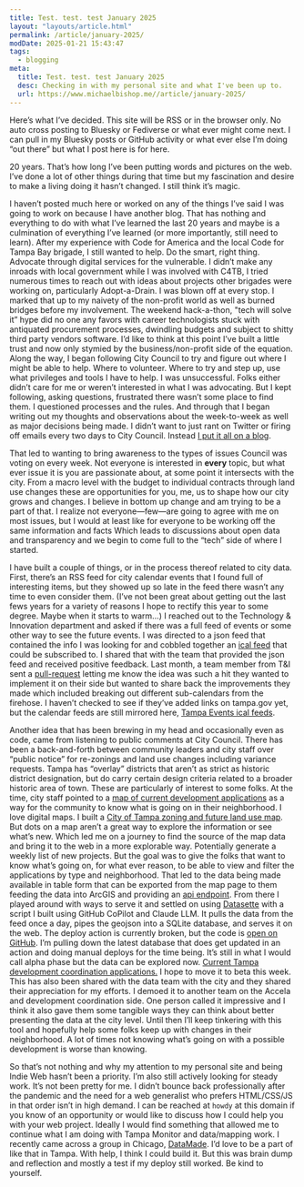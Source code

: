 ```yaml
---
title: Test. test. test January 2025
layout: "layouts/article.html"
permalink: /article/january-2025/
modDate: 2025-01-21 15:43:47
tags:
  - blogging
meta:
  title: Test. test. test January 2025
  desc: Checking in with my personal site and what I've been up to.
  url: https://www.michaelbishop.me//article/january-2025/
---
```


Here’s what I’ve decided. This site will be RSS or in the browser only. No auto cross posting to Bluesky or Fediverse or what ever might come next. I can pull in my Bluesky posts or GitHub activity or what ever else I’m doing “out there” but what I post here is for here.

20 years. That’s how long I’ve been putting words and pictures on the web. I’ve done a lot of other things during that time but my fascination and desire to make a living doing it hasn’t changed. I still think it’s magic.

I haven’t posted much here or worked on any of the things I’ve said I was going to work on because I have another blog. That has nothing and everything to do with what I’ve learned the last 20 years and maybe is a culmination of everything I’ve learned (or more importantly, still need to learn). After my experience with Code for America and the local Code for Tampa Bay brigade, I still wanted to help. Do the smart, right thing. Advocate through digital services for the vulnerable. I didn’t make any inroads with local government while I was involved with C4TB, I tried numerous times to reach out with ideas about projects other brigades were working on, particularly Adopt-a-Drain. I was blown off at every stop. I marked that up to my naivety of the non-profit world as well as burned bridges before my involvement. The weekend hack-a-thon, "tech will solve it” hype did no one any favors with career technologists stuck with antiquated procurement processes, dwindling budgets and subject to shitty third party vendors software. I’d like to think at this point I’ve built a little trust and now only stymied by the business/non-profit side of the equation. Along the way, I began following City Council to try and figure out where I might be able to help. Where to volunteer. Where to try and step up, use what privileges and tools I have to help. I was unsuccessful. Folks either didn’t care for me or weren’t interested in what I was advocating. But I kept following, asking questions, frustrated there wasn’t some place to find them. I questioned processes and the rules. And through that I began writing out my thoughts and observations about the week-to-week as well as major decisions being made. I didn’t want to just rant on Twitter or firing off emails every two days to City Council. Instead [I put it all on a blog](https://tampamonitor.com/). 

That led to wanting to bring awareness to the types of issues Council was voting on every week. Not everyone is interested in **every** topic, but what ever issue it is you are passionate about, at some point it intersects with the city. From a macro level with the budget to individual contracts through land use changes these are opportunities for you, me, us to shape how our city grows and changes. I believe in bottom up change and am trying to be a part of that. I realize not everyone—few—are going to agree with me on most issues, but I would at least like for everyone to be working off the same information and facts Which leads to discussions about open data and transparency and we begin to come full to the “tech” side of where I started.

I have built a couple of things, or in the process thereof related to city data. First, there’s an RSS feed for city calendar events that I found full of interesting items, but they showed up so late in the feed there wasn’t any time to even consider them. (I’ve not been great about getting out the last fews years for a variety of reasons I hope to rectify this year to some degree. Maybe when it starts to warm…) I reached out to the Technology & Innovation department and asked if there was a full feed of events or some other way to see the future events. I was directed to a json feed that contained the info I was looking for and cobbled together an [ical feed](https://github.com/miklb/tampa-events-ical) that could be subscribed to. I shared that with the team that provided the json feed and received positive feedback. Last month, a team member from T&I sent a [pull-request](https://github.com/miklb/tampa-events-ical/pull/1) letting me know the idea was such a hit they wanted to implement it on their side but wanted to share back the improvements they made which included breaking out different sub-calendars from the firehose. I haven’t checked to see if they’ve added links on tampa.gov yet, but the calendar feeds are still mirrored here, [Tampa Events ical feeds](https://miklb.github.io/tampa-events-ical/dist/). 

Another idea that has been brewing in my head and occasionally even as code, came from listening to public comments at City Council. There has been a back-and-forth between community leaders and city staff over “public notice” for re-zonings and land use changes including variance requests. Tampa has “overlay” districts that aren’t as strict as historic district designation, but do carry certain design criteria related to a broader historic area of town. These are particularly of interest to some folks. At the time, city staff pointed to a [map of current development applications](https://experience.arcgis.com/experience/2cbabe99312b4570a76def640f0bfc77/) as a way for the community to know what is going on in their neighborhood. I love digital maps. I built a [City of Tampa zoning and future land use map](https://tampamonitor.com/tampa-land-use-map/). But dots on a map aren’t a great way to explore the information or see what’s new. Which led me on a journey to find the source of the map data and bring it to the web in a more explorable way. Potentially generate a weekly list of new projects. But the goal was to give the folks that want to know what’s going on, for what ever reason, to be able to view and filter the applications by type and neighborhood. That led to the data being made available in table form that can be exported from the map page to them feeding the data into ArcGIS and providing an [api endpoint](https://city-tampa.opendata.arcgis.com/datasets/tampa::development-coordination-locations/about). From there I played around with ways to serve it and settled on using [Datasette](http://datasette.io/) with a script I built using GitHub CoPilot and Claude LLM. It pulls the data from the feed once a day, pipes the geojson into a SQLite database, and serves it on the web. The deploy action is currently broken, but the code is [open on GitHub](https://github.com/miklb/tampa-dev-coord). I’m pulling down the latest database that does get updated in an action and doing manual deploys for the time being. It’s still in what I would call alpha phase but the data can be explored now. [Current Tampa development coordination applications.](https://dev-coord.tampamonitor.com) I hope to move it to beta this week. This has also been shared with the data team with the city and they shared their appreciation for my efforts. I demoed it to another team on the Accela and development coordination side. One person called it impressive and I think it also gave them some tangible ways they can think about better presenting the data at the city level. Until then I’ll keep tinkering with this tool and hopefully help some folks keep up with changes in their neighborhood. A lot of times not knowing what’s going on with a possible development is worse than knowing.

So that’s not nothing and why my attention to my personal site and being Indie Web hasn’t been a priority. I’m also still actively looking for steady work. It’s not been pretty for me. I didn’t bounce back professionally after the pandemic and the need for a web generalist who prefers HTML/CSS/JS in that order isn’t in high demand. I can be reached at `howdy` at this domain if you know of an opportunity or would like to discuss how I could help you with your web project. Ideally I would find something that allowed me to continue what I am doing with Tampa Monitor and data/mapping work. I recently came across a group in Chicago, [DataMade](https://datamade.us/about-us/). I’d love to be a part of like that in Tampa. With help, I think I could build it. But this was brain dump and reflection and mostly a test if my deploy still worked. Be kind to yourself.